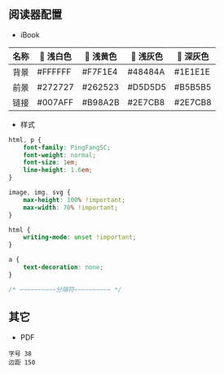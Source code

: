 ## 阅读器配置

- iBook

| 名称 |  浅白色 |  浅黄色 |  浅灰色 |  深灰色 |
| --- | --- | --- | --- | --- |
| 背景 | #FFFFFF | #F7F1E4 | #48484A | #1E1E1E |
| 前景 | #272727 | #262523 | #D5D5D5 | #B5B5B5 |
| 链接 | #007AFF | #B98A2B | #2E7CB8 | #2E7CB8 |


- 样式

```css
html, p {
    font-family: PingFangSC;
    font-weight: normal;
    font-size: 1em;
    line-height: 1.6em;
}
```
```css
image, img, svg {
    max-height: 100% !important;
    max-width: 70% !important;
}
```
```css
html {
    writing-mode: unset !important;
}
```
```css
a {
    text-decoration: none;
}
```
```css
/* ~~~~~~~~~~分隔符~~~~~~~~~~ */
```

## 其它

- PDF
```
字号 38
边距 150
```
